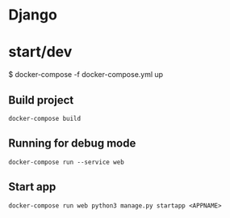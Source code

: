 # Django

# start/dev
$ docker-compose -f docker-compose.yml up

## Build project

```
docker-compose build
```

## Running for debug mode
```
docker-compose run --service web
```

## Start app
```
docker-compose run web python3 manage.py startapp <APPNAME>
```
